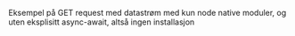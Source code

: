 Eksempel på GET request med datastrøm med kun node native moduler, og uten eksplisitt async-await, altså ingen installasjon
